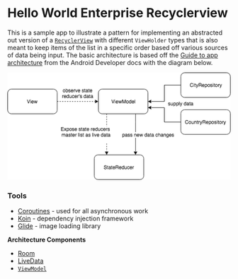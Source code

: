 # Hello World Enterprise Recyclerview 

This is a sample app to illustrate a pattern for implementing an abstracted out version of a [`RecyclerView`](https://developer.android.com/reference/android/support/v7/widget/RecyclerView) with different `ViewHolder` types that is also meant to keep items of the list in a specific order based off various sources of data being input. The basic architecture is based off the [Guide to app architecture](https://developer.android.com/jetpack/docs/guide) from the Android Developer docs with the diagram below. 

![basic architecture](https://github.com/plusmobileapps/enterprise-recycler-view/blob/master/Enterprise%20RecyclerView.png)

### Tools

* [Coroutines](https://kotlinlang.org/docs/reference/coroutines-overview.html) - used for all asynchronous work
* [Koin](https://insert-koin.io/)  - dependency injection framework
* [Glide](https://github.com/bumptech/glide) - image loading library

**Architecture Components**

* [Room](https://developer.android.com/topic/libraries/architecture/room) 
* [LiveData](https://developer.android.com/topic/libraries/architecture/livedata)
* [`ViewModel`](https://developer.android.com/topic/libraries/architecture/viewmodel) 


